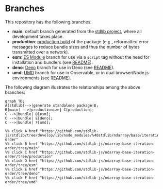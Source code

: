 <!--

@license Apache-2.0

Copyright (c) 2022 The Stdlib Authors.

Licensed under the Apache License, Version 2.0 (the "License");
you may not use this file except in compliance with the License.
You may obtain a copy of the License at

    http://www.apache.org/licenses/LICENSE-2.0

Unless required by applicable law or agreed to in writing, software
distributed under the License is distributed on an "AS IS" BASIS,
WITHOUT WARRANTIES OR CONDITIONS OF ANY KIND, either express or implied.
See the License for the specific language governing permissions and
limitations under the License.

-->

# Branches

This repository has the following branches:

-   **main**: default branch generated from the [stdlib project][stdlib-url], where all development takes place.
-   **production**: [production build][production-url] of the package (e.g., reformatted error messages to reduce bundle sizes and thus the number of bytes transmitted over a network).
-   **esm**: [ES Module][esm-url] branch for use via a `script` tag without the need for installation and bundlers (see [README][esm-readme]).
-   **deno**: [Deno][deno-url] branch for use in Deno (see [README][deno-readme]).
-   **umd**: [UMD][umd-url] branch for use in Observable, or in dual browser/Node.js environments (see [README][umd-readme]).

The following diagram illustrates the relationships among the above branches:

```mermaid
graph TD;
A[stdlib]-->|generate standalone package|B;
B[main] -->|productionize| C[production];
C -->|bundle| D[esm];
C -->|bundle| E[deno];
C -->|bundle| F[umd];

%% click A href "https://github.com/stdlib-js/stdlib/tree/develop/lib/node_modules/%40stdlib/ndarray/base/iteration-order"
%% click B href "https://github.com/stdlib-js/ndarray-base-iteration-order/tree/main"
%% click C href "https://github.com/stdlib-js/ndarray-base-iteration-order/tree/production"
%% click D href "https://github.com/stdlib-js/ndarray-base-iteration-order/tree/esm"
%% click E href "https://github.com/stdlib-js/ndarray-base-iteration-order/tree/deno"
%% click F href "https://github.com/stdlib-js/ndarray-base-iteration-order/tree/umd"
```

[stdlib-url]: https://github.com/stdlib-js/stdlib/tree/develop/lib/node_modules/%40stdlib/ndarray/base/iteration-order
[production-url]: https://github.com/stdlib-js/ndarray-base-iteration-order/tree/production
[deno-url]: https://github.com/stdlib-js/ndarray-base-iteration-order/tree/deno
[deno-readme]: https://github.com/stdlib-js/ndarray-base-iteration-order/blob/deno/README.md
[umd-url]: https://github.com/stdlib-js/ndarray-base-iteration-order/tree/umd
[umd-readme]: https://github.com/stdlib-js/ndarray-base-iteration-order/blob/umd/README.md
[esm-url]: https://github.com/stdlib-js/ndarray-base-iteration-order/tree/esm
[esm-readme]: https://github.com/stdlib-js/ndarray-base-iteration-order/blob/esm/README.md